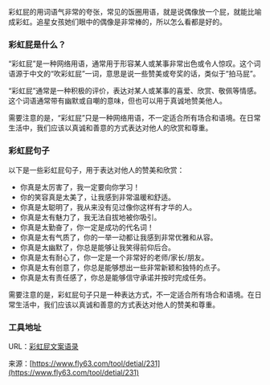 彩虹屁的用词语气非常的夸张，常见的饭圈用语，就是说偶像放一个屁，就能比喻成彩虹。追星女孩她们眼中的偶像是非常棒的，所以怎么看都是好的。

### 彩虹屁是什么？
“彩虹屁”是一种网络用语，通常用于形容某人或某事非常出色或令人惊叹。这个词语源于中文的“吹彩虹屁”一词，意思是说一些赞美或夸奖的话，类似于“拍马屁”。

“彩虹屁”通常是一种积极的评价，表达对某人或某事的喜爱、欣赏、敬佩等情感。这个词语通常带有幽默或自嘲的意味，但也可以用于真诚地赞美他人。

需要注意的是，“彩虹屁”只是一种网络用语，不一定适合所有场合和语境。在日常生活中，我们应该以真诚和善意的方式表达对他人的欣赏和尊重。

### 彩虹屁句子
以下是一些彩虹屁句子，用于表达对他人的赞美和欣赏：

- 你真是太厉害了，我一定要向你学习！
- 你的笑容真是太美了，让我感到非常温暖和舒适。
- 你真是太聪明了，我从来没有见过像你这样有才华的人。
- 你真是太有魅力了，我无法自拔地被你吸引。
- 你真是太勤奋了，你一定是成功的代名词！
- 你真是太有气质了，你的一举一动都让我感到非常优雅和从容。
- 你真是太幽默了，你总是能够让我笑得前仰后合。
- 你真是太有耐心了，你一定是一个非常好的老师/家长/朋友。
- 你真是太有创意了，你总是能够想出一些非常新颖和独特的点子。
- 你真是太有责任感了，你总是能够信守承诺并按时完成任务。

需要注意的是，彩虹屁句子只是一种表达方式，不一定适合所有场合和语境。在日常生活中，我们应该以真诚和善意的方式表达对他人的赞美和尊重。

### 工具地址
URL：[彩虹屁文案语录](https://www.fly63.com/php/caihongpi/)

来源：[https://www.fly63.com/tool/detial/231](https://www.fly63.com/tool/detial/231)